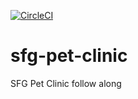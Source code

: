 [![CircleCI](https://circleci.com/gh/danielbyun/sfg-pet-clinic.svg?style=svg)](https://circleci.com/gh/danielbyun/sfg-pet-clinic)

# sfg-pet-clinic

SFG Pet Clinic follow along
